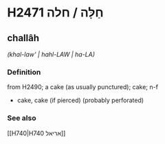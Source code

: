 # H2471 חַלָּה / חלה

## challâh

_(khal-law' | hahl-LAW | ha-LA)_

### Definition

from H2490; a cake (as usually punctured); cake; n-f

- cake, cake (if pierced) (probably perforated)

### See also

[[H740|H740 אריאל]]

